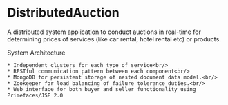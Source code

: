 DistributedAuction
==================

A distributed system application to conduct auctions in real-time for determining prices of services (like car rental, hotel rental etc) or products.

System Architecture

    * Independent clusters for each type of service<br/>
    * RESTful communication pattern between each component<br/>
    * MongoDB for persistent storage of nested document data model.<br/>
    * Zookeeper for load balancing of failure tolerance duties.<br/>
    * Web interface for both buyer and seller functionality using Primefaces/JSF 2.0

